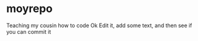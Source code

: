 # moyrepo
Teaching my cousin how to code
Ok Edit it, add some text, and then see if you can commit it
